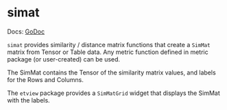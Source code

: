 # simat

Docs: [GoDoc](https://pkg.go.dev/goki.dev/etable/v2/simat)

`simat` provides similarity / distance matrix functions that create a `SimMat` matrix from Tensor or Table data.  Any metric function defined in metric package (or user-created) can be used.

The SimMat contains the Tensor of the similarity matrix values, and labels for the Rows and Columns.

The `etview` package provides a `SimMatGrid` widget that displays the SimMat with the labels.

